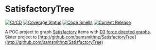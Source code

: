 # SatisfactoryTree


[![CI/CD](https://github.com/samsmithnz/SatisfactoryTree/actions/workflows/workflow.yml/badge.svg)](https://github.com/samsmithnz/SatisfactoryTree/actions/workflows/workflow.yml)
[![Coverage Status](https://coveralls.io/repos/github/samsmithnz/SatisfactoryTree/badge.svg?branch=main)](https://coveralls.io/github/samsmithnz/SatisfactoryTree?branch=main)
[![Code Smells](https://sonarcloud.io/api/project_badges/measure?project=samsmithnz_SatisfactoryTree&metric=code_smells)](https://sonarcloud.io/summary/new_code?id=samsmithnz_SatisfactoryTree)
[![Current Release](https://img.shields.io/github/release/samsmithnz/SatisfactoryTree/all.svg)](https://github.com/samsmithnz/SatisfactoryTree/releases)


A POC project to graph [Satisfactory](https://store.steampowered.com/app/526870/Satisfactory/) items with [D3](https://d3js.org/) [force directed graphs](https://en.wikipedia.org/wiki/Force-directed_graph_drawing). 
Sister project to [http://github.com/samsmithnz/SatisfactoryTree](http://github.com/samsmithnz/SatisfactoryTree)

<!--This is very rough. At the very beginning of the game - it looks like this:

![image](https://user-images.githubusercontent.com/8389039/153523309-5709dcaa-d231-42e9-a54c-e55a465884af.png)

After researching some basic items - it's interesting to see what the requirements are to build you initial hub/mall:
![image](https://user-images.githubusercontent.com/8389039/153591408-d2b545e1-e6fe-4629-9a5c-b8f419837721.png)

At the end of the game, it's a bit busy and I need another visualization:
![image](https://user-images.githubusercontent.com/8389039/153523397-1b80b54a-add7-4986-b2db-5b105c0f1eb5.png)

I have various filtering, to search for specific items, various "ages" of science, and to exclude buildings. For example: This shows all items to build the Gravity Matrix (the green science cube), including alternative/rare material recipes.
![image](https://user-images.githubusercontent.com/8389039/153523841-6f092c4b-80a1-4c39-b30e-fcbe872f816e.png)
-->
